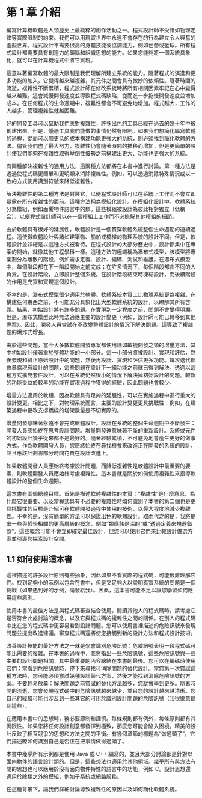 # 第 1 章 介紹

編寫計算機軟體是人類歷史上最純粹的創作活動之一。程式設計師不受諸如物理定律等實際限制的約束。我們可以用現實世界中永遠不會存在的行為建立令人興奮的虛擬世界。程式設計不需要很高的身體技能或協調能力，例如芭蕾或籃球。所有程式設計都需要具有創造力的頭腦和組織思想的能力。如果您能夠將一個系統具象化，就可以在計算機程式中將它實現。

這意味著編寫軟體的最大限制是我們理解所建立系統的能力。隨著程式的演進和更多功能的加入，它變得越來越複雜，其元件之間會具有微妙的依賴性。隨著時間的流逝，複雜性不斷累積，程式設計師在修改系統時將所有相關因素牢記在心中變得越來越難。這會減慢開發速度並導致程式碼缺陷，從而進一步拖慢開發速度並增加成本。在任何程式的生命週期中，複雜性都會不可避免地增加。程式越大，工作的人越多，管理複雜性就越困難。

好的開發工具可以幫助我們應對複雜性，許多出色的工具已經在過去的幾十年中被創建出來。但是，僅憑工具我們能做的事情仍然有限制。如果我們想簡化編寫軟體的過程，從而可以用更低的成本構建功能更強大的系統，則必須找到簡化軟體的方法。儘管我們盡了最大努力，複雜性仍會隨著時間的推移而增加，但是更簡單的設計使我們能夠在複雜性取得壓倒性優勢之前構建出更大、功能也更強大的系統。

有兩種解決複雜性的通用方法，這兩種方法都將在本書中進行討論。第一種方法是透過使程式碼更簡單和更明顯來消除複雜性。例如，可以透過消除特殊情況或以一致的方式使用識別符號來降低複雜性。

解決複雜性的第二種方法是封裝它，以便程式設計師可以在系統上工作而不會立即暴露在所有複雜性的面前。這種方法稱為模組化設計。在模組化設計中，軟體系統分為模組，例如面嚮物件語言中的類。這些模組被設計為彼此相對獨立（低耦合），以便程式設計師可以在一個模組上工作而不必瞭解其他模組的細節。

由於軟體具有很好的延展性，軟體設計是一個貫穿軟體系統整個生命週期的連續過程。這使得軟體設計與諸如建築物、船舶或橋樑的物理系統的設計不同。但是，軟體設計並非總是以這種方式被看待。在程式設計的大部分歷史中，設計都集中在專案的開始，就像其他工程學科一樣。這種方法的極端稱為瀑布式模型，該模型將專案劃分為離散的階段，例如需求定義、設計、編碼、測試和維護。在瀑布式模型中，每個階段都在下一階段開始之前完成；在許多情況下，每個階段都由不同的人負責。在設計階段，立即設計整個系統。在設計階段結束時凍結設計，而後續階段的作用是充實和實現這個設計。

不幸的是，瀑布式模型很少適用於軟體。軟體系統本質上比物理系統更為複雜。在構建任何東西之前，不可能充分具象化出大型軟體系統的設計，以瞭解其所有含義。結果，初始設計將有許多問題。在實現到一定程度之前，問題不會變得明顯。但是，瀑布式模型此時無法適應主要的設計變更（例如，設計師可能已轉移到其他專案）。因此，開發人員嘗試在不改變整體設計的情況下解決問題。這導致了複雜性的爆炸式增長。

由於這些問題，當今大多數軟體開發專案都使用諸如敏捷開發之類的增量方法，其中初始設計僅著重於整體功能的一小部分。這一小部分將被設計、實現和評估，然後發現和糾正原始設計中的問題，然後再設計、實現和評估更多功能。每次迭代都會暴露現有設計的問題，這些問題在設計下一組功能之前就已得到解決。透過以這種方式擴充套件設計，可以在系統仍然很小的情況下解決掉初始設計的問題。較新的功能受益於較早的功能在實現過程中獲得的經驗，因此問題也會較少。

增量方法適用於軟體，因為軟體具有足夠的延展性，可以在實施過程中進行重大的設計變更。相比之下，對物理系統而言，主要的設計變更更具挑戰性：例如，在建築過程中更改支撐橋樑的塔架數量是不切實際的。

增量開發意味著永遠不會完成軟體設計。設計在系統的整個生命週期中不斷發生：開發人員應始終在思考設計問題。增量開發還意味著不斷的重新設計。系統或元件的初始設計幾乎從來都不是最好的。隨著經驗累積，不可避免地會產生更好的做事方式。作為軟體開發人員，您應該始終在尋找機會來改進正在開發的系統的設計，並且應該計劃將部分時間花費在設計改進上。

如果軟體開發人員應始終考慮設計問題，而降低複雜性是軟體設計中最重要的要素，則軟體開發人員應始終考慮複雜性。這本書就是關於如何使用複雜性來指導軟體設計的整個生命週期。

這本書有兩個總體目標。首先是描述軟體複雜性的本質：“複雜性”是什麼意思、為什麼它很重要、以及當程式具有不必要的複雜性時如何識別？本書的第二個也是更具挑戰性的目標是介紹可在軟體開發過程中使用的技術，以最大程度地減少複雜性。不幸的是，沒有簡單的方法可以保證出色的軟體設計。取而代之的是，我將提出一些與哲學相關的更高層級的概念，例如“類應該是深的”或“透過定義來規避錯誤”。這些概念可能不會立即確定最佳設計，但您可以使用它們來比較設計備選方案並引導您探索設計空間。

## 1.1 如何使用這本書

這裡描述的許多設計原則有些抽象，因此如果不看實際的程式碼，可能很難理解它們。找到足夠小的示例以包含在書中，但是又足夠大以說明真實系統的問題是一個挑戰（如果遇到好的示例，請發給我）。因此，這本書可能不足以讓您學習如何應用這些原則。

使用本書的最佳方法是與程式碼審查結合使用。閱讀其他人的程式碼時，請考慮它是否符合此處討論的概念，以及它與程式碼的複雜性之間的關係。在別人的程式碼中比在您的程式碼中更容易看到設計問題。您可以使用書裡描述的危險訊號來發現問題並提出改進建議。審查程式碼還將使您接觸到新的設計方法和程式設計技術。

改善設計技能的最好方法之一就是學會識別危險訊號：危險訊號表明一段程式碼可能比需要的複雜。在本書的過程中，我將指出一些危險訊號，這些危險訊號與一些主要的設計問題相關，其中最重要的內容總結在本書的最後。您可以在編碼時使用它們：當看到危險訊號時，停下來尋找可消除問題的替代設計。當您第一次嘗試這種方法時，您可能必須嘗試幾種設計替代方案，然後才能找到消除危險訊號的方案。不要輕易放棄：解決問題之前嘗試的替代方法越多，您就會學到更多。隨著時間的流逝，您會發現程式碼中的危險訊號越來越少，並且您的設計越來越清晰。您自己的經驗可能也涉及到一些其它的可用於識別設計問題的危險訊號（我很樂意聽到這些）。

在應用本書中的思想時，務必要節制和謹慎。每條規則都有例外，每條原則都有其侷限性。如果您將任何設計創意都發揮到極致，那麼您可能會陷入困境。精美的設計反映了相互競爭的思想和方法之間的平衡。有幾個章節的標題為“做過頭了”，它們描述瞭如何識別自己是否正在把事情做得過頭了。

本書中幾乎所有示例都是使用 Java 或 C++ 編寫的，並且大部分討論都是針對以面向物件的語言設計類的。但是，這些想法也適用於其他領域。幾乎所有與方法有關的思想也可以應用於沒有面向物件特性的語言中的功能，例如 C。設計思想還適用於除類之外的模組，例如子系統或網路服務。

在這種背景下，讓我們詳細討論導致複雜性的原因以及如何簡化軟體系統。